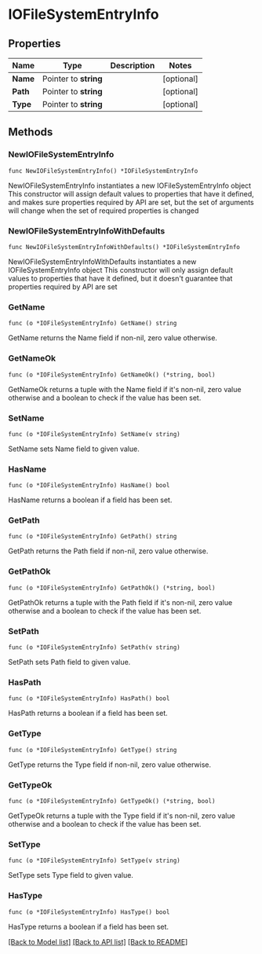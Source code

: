 # IOFileSystemEntryInfo

## Properties

Name | Type | Description | Notes
------------ | ------------- | ------------- | -------------
**Name** | Pointer to **string** |  | [optional] 
**Path** | Pointer to **string** |  | [optional] 
**Type** | Pointer to **string** |  | [optional] 

## Methods

### NewIOFileSystemEntryInfo

`func NewIOFileSystemEntryInfo() *IOFileSystemEntryInfo`

NewIOFileSystemEntryInfo instantiates a new IOFileSystemEntryInfo object
This constructor will assign default values to properties that have it defined,
and makes sure properties required by API are set, but the set of arguments
will change when the set of required properties is changed

### NewIOFileSystemEntryInfoWithDefaults

`func NewIOFileSystemEntryInfoWithDefaults() *IOFileSystemEntryInfo`

NewIOFileSystemEntryInfoWithDefaults instantiates a new IOFileSystemEntryInfo object
This constructor will only assign default values to properties that have it defined,
but it doesn't guarantee that properties required by API are set

### GetName

`func (o *IOFileSystemEntryInfo) GetName() string`

GetName returns the Name field if non-nil, zero value otherwise.

### GetNameOk

`func (o *IOFileSystemEntryInfo) GetNameOk() (*string, bool)`

GetNameOk returns a tuple with the Name field if it's non-nil, zero value otherwise
and a boolean to check if the value has been set.

### SetName

`func (o *IOFileSystemEntryInfo) SetName(v string)`

SetName sets Name field to given value.

### HasName

`func (o *IOFileSystemEntryInfo) HasName() bool`

HasName returns a boolean if a field has been set.

### GetPath

`func (o *IOFileSystemEntryInfo) GetPath() string`

GetPath returns the Path field if non-nil, zero value otherwise.

### GetPathOk

`func (o *IOFileSystemEntryInfo) GetPathOk() (*string, bool)`

GetPathOk returns a tuple with the Path field if it's non-nil, zero value otherwise
and a boolean to check if the value has been set.

### SetPath

`func (o *IOFileSystemEntryInfo) SetPath(v string)`

SetPath sets Path field to given value.

### HasPath

`func (o *IOFileSystemEntryInfo) HasPath() bool`

HasPath returns a boolean if a field has been set.

### GetType

`func (o *IOFileSystemEntryInfo) GetType() string`

GetType returns the Type field if non-nil, zero value otherwise.

### GetTypeOk

`func (o *IOFileSystemEntryInfo) GetTypeOk() (*string, bool)`

GetTypeOk returns a tuple with the Type field if it's non-nil, zero value otherwise
and a boolean to check if the value has been set.

### SetType

`func (o *IOFileSystemEntryInfo) SetType(v string)`

SetType sets Type field to given value.

### HasType

`func (o *IOFileSystemEntryInfo) HasType() bool`

HasType returns a boolean if a field has been set.


[[Back to Model list]](../README.md#documentation-for-models) [[Back to API list]](../README.md#documentation-for-api-endpoints) [[Back to README]](../README.md)


